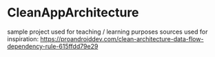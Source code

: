 # CleanAppArchitecture
sample project used for teaching / learning purposes
sources used for inspiration: 
https://proandroiddev.com/clean-architecture-data-flow-dependency-rule-615ffdd79e29
